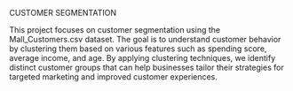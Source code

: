 CUSTOMER SEGMENTATION 


This project focuses on customer segmentation using the Mall_Customers.csv dataset. The goal is to understand customer behavior by clustering them based on various features such as spending score, average income, and age. By applying clustering techniques, we identify distinct customer groups that can help businesses tailor their strategies for targeted marketing and improved customer experiences.
